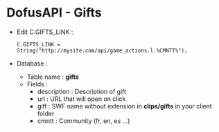 # DofusAPI - Gifts
* Edit C.GIFTS_LINK : 
    ```
    C.GIFTS_LINK = String("http://mysite.com/api/game_actions.l.%CMNTT%");
    ```

* Database :
	* Table name : **gifts**
	* Fields :
		* description : Description of gift
		* url : URL that will open on click
		* gift : SWF name without extension in **clips/gifts** in your client folder
		* cmntt : Community (fr, en, es ...)
